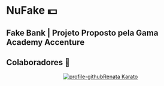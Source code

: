 # NuFake 💵
## Fake Bank | Projeto Proposto pela Gama Academy Accenture

## Colaboradores 🎇

<div align="center">
  
<a href="https://github.com/rmkarato"><img src="https://avatars.githubusercontent.com/u/63520542?s=400&u=d365844d2ffe2c1b3ea763d3967e1d33bd751ee1&v=4" alt="profile-github" border="0">Renata Karato</a>

</div>
